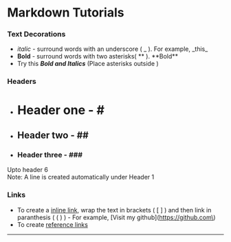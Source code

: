 # Markdown Tutorials
### Text Decorations
- _italic_ - surround words with an underscore ( _ ). For example, \_this\_
- **Bold** - surround words with two asterisks( ** ).  \*\*Bold\*\*
- Try this **_Bold and Italics_** (Place asterisks outside )

### Headers
- # Header one - \#
- ## Header two - \#\#
- ### Header three - \#\#\# <br>
Upto header 6 <br>
Note: A line is created automatically under Header 1

### Links
- To create a [inline link](#), wrap the text in brackets ( [ ] ) and then link in paranthesis ( ( ) ) - For example, \[Visit my github\]\(https://github.com\) 
- To create [reference links][another link]
-----------
[another link]: here
